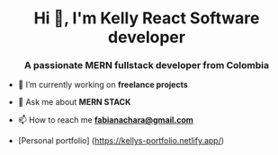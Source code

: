 <h1 align="center">Hi 👋, I'm Kelly React Software developer</h1>
<h3 align="center">A passionate MERN fullstack developer from Colombia</h3>



- 🔭 I’m currently working on **freelance projects**

- 💬 Ask me about **MERN STACK**

- 📫 How to reach me **fabianachara@gmail.com**

- [Personal portfolio] (https://kellys-portfolio.netlify.app/)


